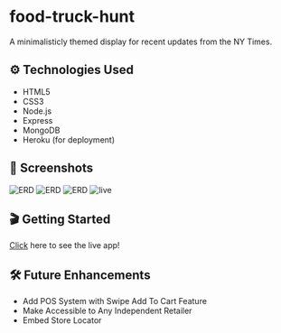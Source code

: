 # food-truck-hunt

A minimalisticly themed display for recent updates from the NY Times.

## ⚙️ Technologies Used
- HTML5
- CSS3
- Node.js
- Express
- MongoDB
- Heroku (for deployment)

## 📸 Screenshots
![ERD](./images/ERD.png)
![ERD](./images/admin.png)
![ERD](./images/home.png)
![live](./img/live.png)

## 🎬 Getting Started
[Click](ht) here to see the live app! 

## 🛠 Future Enhancements
- Add POS System with Swipe Add To Cart Feature
- Make Accessible to Any Independent Retailer 
- Embed Store Locator 